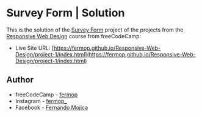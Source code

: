 # Survey Form | Solution

This is the solution of the [Survey Form](https://survey-form.freecodecamp.rocks/) project of the projects from the [Responsive Web Design](https://www.freecodecamp.org/learn/2022/responsive-web-design/) course from freeCodeCamp.

- Live Site URL: [https://fermop.github.io/Responsive-Web-Design/project-1/index.html](https://fermop.github.io/Responsive-Web-Design/project-1/index.html)

## Author

- freeCodeCamp - [fermop](https://www.freecodecamp.org/fermop)
- Instagram - [fermop_](https://www.instagram.com/fermop_/)
- Facebook - [Fernando Mojica](https://www.facebook.com/fernando.mojica.758737/)